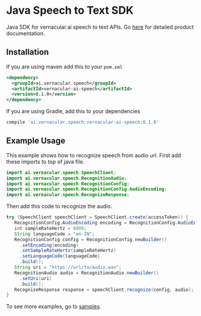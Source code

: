 # Java Speech to Text SDK
Java SDK for vernacular.ai speech to text APIs. Go [here](https://github.com/Vernacular-ai/speech-recognition) for detailed product documentation.


## Installation
If you are using maven add this to your `pom.xml`

```xml
<dependency>
  <groupId>ai.vernacular.speech</groupId>
  <artifactId>vernacular-ai-speech</artifactId>
  <version>0.1.0</version>
</dependency>
```

If you are using Gradle, add this to your dependencies

```gradle
compile 'ai.vernacular.speech:vernacular-ai-speech:0.1.0'
```

## Example Usage
This example shows how to recognize speech from audio url. First add these imports to top of java file.

```java
import ai.vernacular.speech.SpeechClient;
import ai.vernacular.speech.RecognitionAudio;
import ai.vernacular.speech.RecognitionConfig;
import ai.vernacular.speech.RecognitionConfig.AudioEncoding;
import ai.vernacular.speech.RecognizeResponse;
```

Then add this code to recognize the audio.

```java
try (SpeechClient speechClient = SpeechClient.create(accessToken)) {
   RecognitionConfig.AudioEncoding encoding = RecognitionConfig.AudioEncoding.LINEAR16;
   int sampleRateHertz = 8000;
   String languageCode = "en-IN";
   RecognitionConfig config = RecognitionConfig.newBuilder()
     .setEncoding(encoding)
     .setSampleRateHertz(sampleRateHertz)
     .setLanguageCode(languageCode)
     .build();
   String uri = "https://url/to/audio.wav";
   RecognitionAudio audio = RecognitionAudio.newBuilder()
     .setUri(uri)
     .build();
   RecognizeResponse response = speechClient.recognize(config, audio);
}
```

To see more examples, go to [samples](https://github.com/Vernacular-ai/speech-recognition/tree/master/java/samples).
